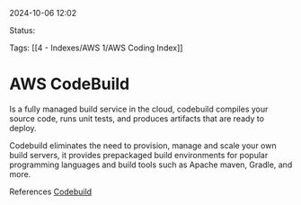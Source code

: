 2024-10-06 12:02

Status:

Tags:
[[4 - Indexes/AWS 1/AWS Coding Index]]
# AWS CodeBuild

Is a fully managed build service in the cloud, codebuild compiles your source code, runs unit tests, and produces artifacts that are ready to deploy.

Codebuild eliminates the need to provision, manage and scale your own build servers, it provides prepackaged build environments for popular programming languages and build tools such as Apache maven, Gradle, and more.


References 
[Codebuild](https://docs.aws.amazon.com/codebuild/latest/userguide/welcome.html)